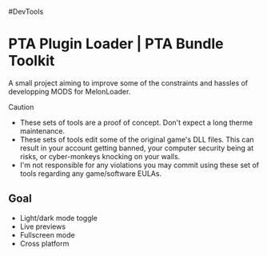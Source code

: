 
 #DevTools
# PTA Plugin Loader | PTA Bundle Toolkit

A small project aiming to improve some of the constraints and hassles of developping MODS for MelonLoader.

> [!CAUTION]
>
> - These sets of tools are a proof of concept. Don't expect a long therme maintenance.
> - These sets of tools edit some of the original game's DLL files. This can result in your account getting banned, your computer security being at risks, or cyber-monkeys knocking on your walls. 
> - I'm not responsible for any violations you may commit using these set of tools regarding any game/software EULAs.

## Goal

- Light/dark mode toggle
- Live previews
- Fullscreen mode
- Cross platform
